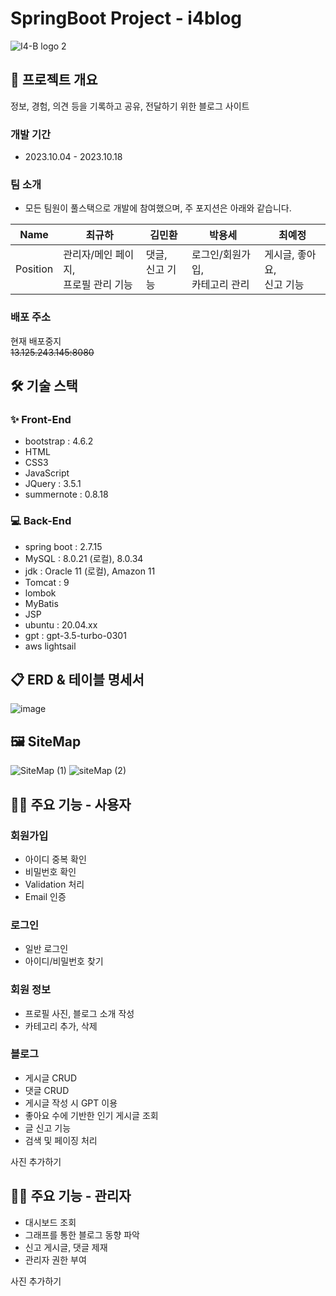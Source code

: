 # SpringBoot Project - i4blog
![I4-B logo 2](https://github.com/economicfreedom/i4blog/assets/113487440/da74ee20-a8d6-4592-808d-11f0ca93316a)


## 📝 프로젝트 개요

정보, 경험, 의견 등을 기록하고 공유, 전달하기 위한 블로그 사이트

### 개발 기간
- 2023.10.04 - 2023.10.18

### 팀 소개
- 모든 팀원이 풀스택으로 개발에 참여했으며, 주 포지션은 아래와 같습니다.

|Name|최규하|김민환|박용세|최예정|
|------|---|---|---|---|
|Position|관리자/메인 페이지,<br>프로필 관리 기능|댓글,<br>신고 기능|로그인/회원가입,<br>카테고리 관리|게시글, 좋아요,<br>신고 기능|

### 배포 주소
현재 배포중지<br>
~~13.125.243.145:8080~~


## 🛠 기술 스택
### ✨ Front-End
- bootstrap : 4.6.2
- HTML
- CSS3
- JavaScript
- JQuery : 3.5.1
- summernote : 0.8.18

### 💻 Back-End
- spring boot : 2.7.15
- MySQL : 8.0.21 (로컬), 8.0.34
- jdk : Oracle 11 (로컬), Amazon 11
- Tomcat : 9
- lombok
- MyBatis
- JSP
- ubuntu : 20.04.xx
- gpt : gpt-3.5-turbo-0301
- aws lightsail


## 📋 ERD & 테이블 명세서
![image](https://github.com/economicfreedom/i4blog/assets/89882448/dc0c4ffd-1740-4149-8563-bdc1b769111c)


## 🖼 SiteMap
![SiteMap (1)](https://github.com/economicfreedom/i4blog/assets/113487440/d54d6627-7d75-4a7d-be3e-9a7646145c6e)
![siteMap (2)](https://github.com/economicfreedom/i4blog/assets/113487440/3766b82b-64e4-4994-91b8-fe6391d4ef6f)


## 🙋‍♂️ 주요 기능 - 사용자
### 회원가입
- 아이디 중복 확인
- 비밀번호 확인
- Validation 처리
- Email 인증
  
### 로그인
- 일반 로그인
- 아이디/비밀번호 찾기

### 회원 정보
- 프로필 사진, 블로그 소개 작성
- 카테고리 추가, 삭제

### 블로그
- 게시글 CRUD
- 댓글 CRUD
- 게시글 작성 시 GPT 이용
- 좋아요 수에 기반한 인기 게시글 조회
- 글 신고 기능
- 검색 및 페이징 처리

사진 추가하기

## 👩‍🔧 주요 기능 - 관리자
- 대시보드 조회
- 그래프를 통한 블로그 동향 파악
- 신고 게시글, 댓글 제재
- 관리자 권한 부여

사진 추가하기

